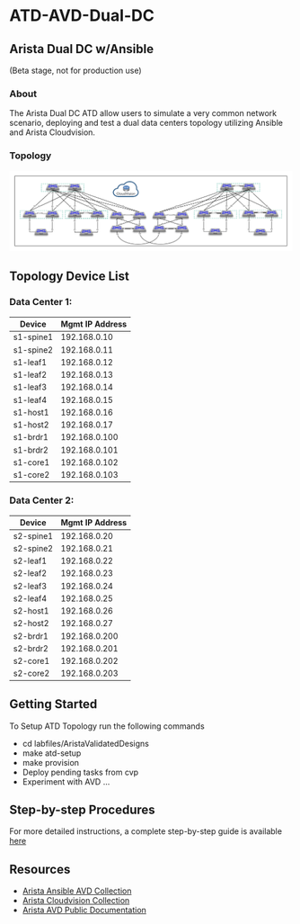 # ATD-AVD-Dual-DC

## Arista Dual DC w/Ansible

(Beta stage, not for production use)

### About

The Arista Dual DC ATD allow users to simulate a very common network scenario, deploying and test a dual data centers topology utilizing Ansible and Arista Cloudvision.

### Topology

![ATD - Dual DataCenter Topology](images/atd-topo.png "ATD Dual DataCenter")

## Topology Device List

### Data Center 1:

| Device    | Mgmt IP Address |
| -------   | --------------- |
| s1-spine1 | 192.168.0.10  |
| s1-spine2 | 192.168.0.11  |
| s1-leaf1  | 192.168.0.12  |
| s1-leaf2  | 192.168.0.13  |
| s1-leaf3  | 192.168.0.14  |
| s1-leaf4  | 192.168.0.15  |
| s1-host1  | 192.168.0.16  |
| s1-host2  | 192.168.0.17  |
| s1-brdr1  | 192.168.0.100 |
| s1-brdr2  | 192.168.0.101 |
| s1-core1  | 192.168.0.102 |
| s1-core2  | 192.168.0.103 |

### Data Center 2:

| Device    | Mgmt IP Address |
| ------    | --------------- |
| s2-spine1 | 192.168.0.20  |
| s2-spine2 | 192.168.0.21  |
| s2-leaf1  | 192.168.0.22  |
| s2-leaf2  | 192.168.0.23  |
| s2-leaf3  | 192.168.0.24  |
| s2-leaf4  | 192.168.0.25  |
| s2-host1  | 192.168.0.26  |
| s2-host2  | 192.168.0.27  |
| s2-brdr1  | 192.168.0.200 |
| s2-brdr2  | 192.168.0.201 |
| s2-core1  | 192.168.0.202 |
| s2-core2  | 192.168.0.203 |

## Getting Started

To Setup ATD Topology run the following commands
 - cd labfiles/AristaValidatedDesigns
 - make atd-setup
 - make provision
 - Deploy pending tasks from cvp
 - Experiment with AVD ...

 ## Step-by-step Procedures

 For more detailed instructions, a complete step-by-step guide is available [here](./DEMO.md)

 ## Resources

 - [Arista Ansible AVD Collection](https://github.com/aristanetworks/ansible-avd)
 - [Arista Cloudvision Collection](https://github.com/aristanetworks/ansible-cvp)
 - [Arista AVD Public Documentation](https://www.avd.sh)